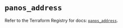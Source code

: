 # `panos_address`

Refer to the Terraform Registry for docs: [`panos_address`](https://registry.terraform.io/providers/paloaltonetworks/panos/2.0.5/docs/resources/address).
